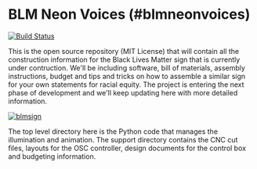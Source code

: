 BLM Neon Voices (#blmneonvoices)
=======================

[![Build Status](https://travis-ci.org/mbustosorg/blm-sign.svg?branch=master)](https://travis-ci.org/mbustosorg/blm-sign)

This is the open source repository (MIT License) that will contain all the construction information for the Black Lives Matter sign that is currently under contruction.  We'll be including software, bill of materials, assembly instructions, budget and tips and tricks on how to assemble a similar sign for your own statements for racial equity.  The project is entering the next phase of development and we'll keep updating here with more detailed information.

[![blmsign](http://img.youtube.com/vi/cws-HkbJuXY/0.jpg)](https://www.youtube.com/watch?v=cws-HkbJuXY "blmsign")

The top level directory here is the Python code that manages the illumination and animation.  The support directory contains the CNC cut files, layouts for the OSC controller, design documents for the control box and budgeting information.